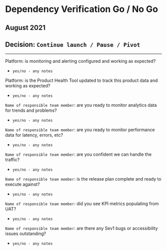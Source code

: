 # Dependency Verification Go / No Go 
## August 2021

## Decision: `Continue launch / Pause / Pivot`

---

Platform: is monitoring and alerting configured and working as expected?
- `yes/no - any notes`

Platform: is the Product Health Tool updated to track this product data and working as expected?
- `yes/no - any notes`

`Name of responsible team member`: are you ready to monitor analytics data for trends and problems?
- `yes/no - any notes`

`Name of responsible team member`: are you ready to monitor performance data for latency, errors, etc?
- `yes/no - any notes`

`Name of responsible team member`: are you confident we can handle the traffic?
- `yes/no - any notes`

`Name of responsible team member`: is the release plan complete and ready to execute against?
- `yes/no - any notes`

`Name of responsible team member`: did you see KPI metrics populating from UAT?
- `yes/no - any notes`

`Name of responsible team member`: are there any Sev1 bugs or accessibility issues outstanding?
- `yes/no - any notes`

<!--`Name of responsible team member`: is call center ready to handle potential calls that may come in about preview.va.gov?
- `yes/no - any notes`~-->
